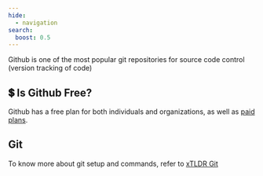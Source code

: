 ```yaml
---
hide:
  - navigation
search:
  boost: 0.5
---
```

Github is one of the most popular git repositories for source code control (version tracking of code)

## 💲 Is Github Free?
Github has a free plan for both individuals and organizations, as well as [paid plans](https://github.com/pricing).

## Git
To know more about git setup and commands, refer to [xTLDR Git](\git)